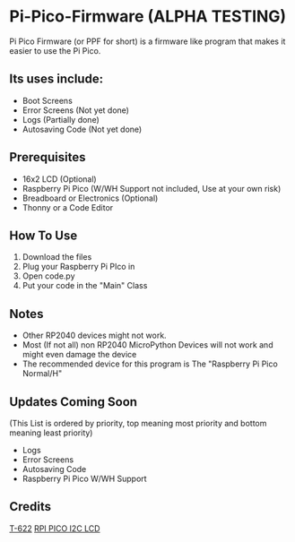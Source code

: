 # Pi-Pico-Firmware (ALPHA TESTING)
Pi Pico Firmware (or PPF for short) is a firmware like program that makes it easier to use the Pi Pico.

## Its uses include:
- Boot Screens
- Error Screens (Not yet done)
- Logs (Partially done)
- Autosaving Code (Not yet done)

## Prerequisites
- 16x2 LCD (Optional)
- Raspberry Pi Pico (W/WH Support not included, Use at your own risk)
- Breadboard or Electronics (Optional)
- Thonny or a Code Editor

## How To Use
1. Download the files
2. Plug your Raspberry Pi PIco in
3. Open code.py
4. Put your code in the "Main" Class

## Notes
- Other RP2040 devices might not work.
- Most (If not all) non RP2040 MicroPython Devices will not work and might even damage the device
- The recommended device for this program is The "Raspberry Pi Pico Normal/H"

## Updates Coming Soon
(This List is ordered by priority, top meaning most priority and bottom meaning least priority)
- Logs
- Error Screens
- Autosaving Code
- Raspberry Pi Pico W/WH Support

## Credits
[T-622](https://github.com/T-622) [RPI PICO I2C LCD](https://github.com/T-622/RPI-PICO-I2C-LCD/)

